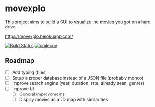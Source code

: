 # movexplo
This project aims to build a GUI to visualize the movies you got on a hard drive.

https://movexplo.herokuapp.com/

[![Build Status](https://travis-ci.org/anth2o/movexplo.svg?branch=master)](https://travis-ci.org/anth2o/movexplo)
[![codecov](https://codecov.io/gh/anth2o/movexplo/branch/master/graph/badge.svg)](https://codecov.io/gh/anth2o/movexplo)

## Roadmap

- [ ] Add typing (files)
- [ ] Setup a proper database instead of a JSON file (probably mongo)
- [ ] Improve search engine (year, duration, rate, already seen, genres)
- [ ] Improve UI
  - [ ] General improvements
  - [ ] Display movies as a 2D map with similarities
